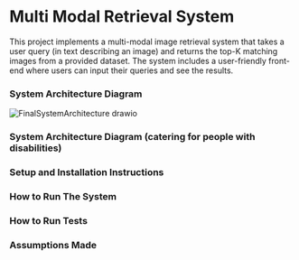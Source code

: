 # Multi Modal Retrieval System

This project implements a multi-modal image retrieval system that takes a user query (in text
describing an image) and returns the top-K matching images from a provided dataset. The
system includes a user-friendly front-end where users can input their queries and see the
results.

### System Architecture Diagram
![FinalSystemArchitecture drawio](https://github.com/user-attachments/assets/9b78b3c5-8991-4776-90b5-775072024c45)

### System Architecture Diagram (catering for people with disabilities)

### Setup and Installation Instructions

### How to Run The System

### How to Run Tests

### Assumptions Made

